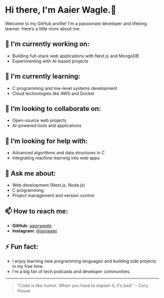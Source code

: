 # Hi there, I'm Aaier Wagle.👋

Welcome to my GitHub profile! I'm a passionate developer and lifelong learner. Here’s a little more about me:

## 🔭 I'm currently working on:
- Building full-stack web applications with Next.js and MongoDB
- Experimenting with AI-based projects

## 🌱 I'm currently learning:
- C programming and low-level systems development
- Cloud technologies like AWS and Docker

## 👯 I’m looking to collaborate on:
- Open-source web projects
- AI-powered tools and applications

## 🤔 I’m looking for help with:
- Advanced algorithms and data structures in C
- Integrating machine learning into web apps

## 💬 Ask me about:
- Web development (Next.js, Node.js)
- C programming
- Project management and version control

## 📫 How to reach me:
- **GitHub:** [aaierwagle](https://github.com/aaierwagle)
- **Instagram:** [@iamaaier](https://www.instagram.com/iamaaier/)

## ⚡ Fun fact:
- I enjoy learning new programming languages and building side projects in my free time.
- I'm a big fan of tech podcasts and developer communities.

---

> “Code is like humor. When you have to explain it, it’s bad.” – Cory House
